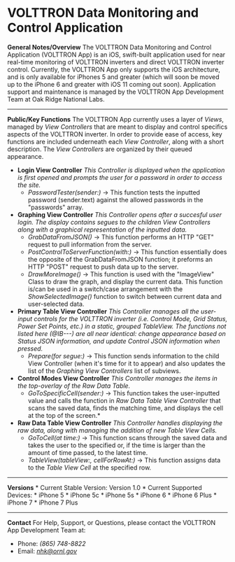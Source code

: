 # VOLTTRON Data Monitoring and Control Application #

**General Notes/Overview**
The VOLTTRON Data Monitoring and Control Application (VOLTTRON App) is an iOS, swift-built application used for near real-time monitoring of VOLTTRON inverters and direct VOLTTRON inverter control. Currently, the VOLTTRON App only supports the iOS architecture, and is only available for iPhones 5 and greater (which will soon be moved up to the iPhone 6 and greater with iOS 11 coming out soon). Application support and maintenance is managed by the VOLTTRON App Development Team at Oak Ridge National Labs. 
* **

**Public/Key Functions**
The VOLTTRON App currently uses a layer of *Views*, managed by *View Controllers* that are meant to display and control specifics aspects of the VOLTTRON inverter. In order to provide ease of access, key functions are included underneath each *View Controller*, along with a short description. The *View Controllers* are organized by their queued appearance.

* **Login View Controller** 
    *This Controller is displayed when the application is first opened and prompts the user for a password in order to access the site.*
    * *PasswordTester(sender:)* -> This function tests the inputted password (sender.text) against the allowed passwords in the "passwords" array.
* **Graphing View Controller**
    *This Controller opens after a succesful user login. The display contains segues to the children View Controllers along with a graphical representation of the inputted data.*
    * *GrabDataFromJSON()* -> This function performs an HTTP "GET" request to pull information from the server.
    * *PostControlToServerFunction(with:)* -> This function essentially does the opposite of the GrabDataFromJSON function; it preforms an HTTP "POST" request to push data up to the server.
    * *DrawMoreImage()* -> This function is used with the "ImageView" Class to draw the graph, and display the current data. This function is/can be used in a switch/case arrangement with the *ShowSelectedImage()* function to switch between current data and user-selected data.
* **Primary Table View Controller**
    *This Controller manages all the user-input controls for the VOLTTRON inverter (i.e. Control Mode, Grid Status, Power Set Points, etc.) in a static, grouped TableView. The functions not listed here (@IB---) are all near identical: change appearance based on *Status JSON* information, and update *Control JSON* information when pressed.*
    * *Prepare(for segue:)* -> This function sends information to the child View Controller (when it's time for it to appear) and also updates the list of the *Graphing View Controllers* list of subviews.
* **Control Modes View Controller**
    *This Controller manages the items in the top-overlay of the *Raw Data Table*.*
    * *GoToSpecificCell(sender:)* -> This function takes the user-inputted value and calls the function in *Raw Data Table View Controller* that scans the saved data, finds the matching time, and displays the cell at the top of the screen.*
* **Raw Data Table View Controller**
    *This Controller handles displaying the raw data, along with managing the addition of new Table View Cells.*
    * *GoToCell(at time:)* -> This function scans through the saved data and takes the user to the specified or, if the time is larger than the amount of time passed, to the latest time.
    * *TableView(tableView:, cellForRowAt:)* -> This function assigns data to the *Table View Cell* at the specified row. 
* **

**Versions**
    * Current Stable Version: Version 1.0
    * Current Supported Devices: 
      * iPhone 5
      * iPhone 5c
      * iPhone 5s
      * iPhone 6
      * iPhone 6 Plus
      * iPhone 7
      * iPhone 7 Plus
* **

**Contact**
For Help, Support, or Questions, please contact the VOLTTRON App Development Team at:
* Phone: *(865) 748-8822*
* Email: *nhk@ornl.gov*
